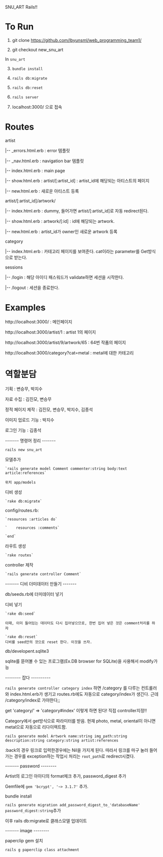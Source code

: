 SNU_ART Rails!!

# To Run

1. git clone https://github.com/lbyunsml/web_programming_team1/

2. git checkout new_snu_art

In `snu_art`

3. `bundle install`

4. `rails db:migrate`

5. `rails db:reset`

6. `rails server`

7. localhost:3000/ 으로 접속

# Routes

artist

  |-- _errors.html.erb : error 템플릿

  |-- _nav.html.erb : navigation bar 템플릿
  
  |-- index.html.erb : main page
  
  |-- show.html.erb : artist/[:artist_id] : artist_id에 해당되는 아티스트의 페이지
  
  |-- new.html.erb : 새로운 아티스트 등록

artist/[:artist_id]/artwork/

  |-- index.html.erb : dummy, 들어가면 artist/[:artist_id]로 자동 redirect된다.
  
  |-- show.html.erb : artwork/[:id] : id에 해당되는 artwork.
  
  |-- new.html.erb : artist_id가 owner인 새로운 artwork 등록

category

  |-- index.html.erb : 카테고리 페이지를 보여준다. cat이라는 parameter를 Get방식으로 받는다.
  
sessions

  |-- /login : 해당 아이디 패스워드가 validate하면 세션을 시작한다.
  
  |-- /logout : 세션을 종료한다.

# Examples

http://localhost:3000/ : 메인페이지

http://localhost:3000/artist/1 : artist 1의 페이지

http://localhost:3000/artist/9/artwork/65 : 64번 작품의 페이지

http://localhost:3000/category?cat=metal : metal에 대한 카테고리

# 역할분담

기획 : 변승무, 박지수

자료 수집 : 김진모, 변승무

정적 페이지 제작 : 김진모, 변승무, 박지수, 김종석

이미지 업로드 기능 : 박지수

로그인 기능 : 김종석





------- 명령어 정리 -------

`rails new snu_art`

모델추가

	`rails generate model Comment commenter:string body:text article:references`
    
    위치 app/models
    
디비 생성

	`rake db:migrate`

config/routes.rb:

    `resources :articles do`

    `    resources :comments`
	
    `end`
    
라우트 생성

	`rake routes`
    
controller 제작

	`rails generate controller Comment`
    
------- 디비 더미데이터 만들기 -------

db/seeds.rb에 더미데이터 넣기

디비 넣기

	`rake db:seed`
    
    이때, 이미 들어있는 데이터도 다시 집어넣으므로, 한번 집어 넣은 것은 comment처리를 하자
    
	`rake db:reset`
    디비를 seed안의 것으로 reset 한다. 이것을 쓰자.

db/developent.sqlite3

  sqlite를 뜯어볼 수 있는 프로그램(Ex.DB browser for SQLite)을 사용해서 modify가능


-------- 잡다 ----------

`rails generate controller category index` 하면 /category 를 다루는 컨트롤러와 index.html.erb가 생기고 routes.rb에도 자동으로 category/index가 생긴다. 근데 /category/index로 가야한다;;

get 'category/' => 'category#index' 이렇게 하면 된다! 직접 controller지정!!

Category에서 get방식으로 파라미터를 받음. 현재 photo, metal, oriental이 아니면 metal으로 자동으로 리다이렉트함.


`rails generate model Artwork name:string img_path:string description:string category:string artist:references`

:back의 경우 링크로 입력한경우에는 Nil을 가지게 된다. 따라서 링크를 마구 눌러 들어가는 경우를 exception하는 작업시 처리는 `root_path`로 redirect시켰다.

------- password --------

Artist의 로그인 아이디의 format체크 추가, password_digest 추가

Gemfile에  `gem 'bcrypt', '~> 3.1.7'` 추가.

bundle install

`rails generate migration add_password_digest_to_'databaseName' password_digest:string`추가

이후 rails db:migrate로 클래스모델 업데이트

------- image --------

paperclip gem 설치

`rails g paperclip class attachment`